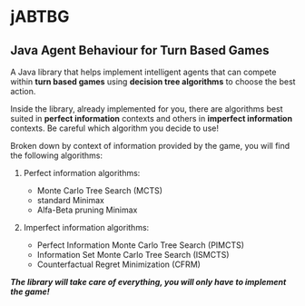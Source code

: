 # jABTBG
## Java Agent Behaviour for Turn Based Games

A Java library that helps implement intelligent agents that can compete within **turn based games** using **decision tree algorithms** to choose the best action.

Inside the library, already implemented for you, there are algorithms best suited in **perfect information** contexts and others in **imperfect information** contexts.
Be careful which algorithm you decide to use!

Broken down by context of information provided by the game, you will find the following algorithms:

  1) Perfect information algorithms:
       - Monte Carlo Tree Search (MCTS)
       - standard Minimax
       - Alfa-Beta pruning Minimax

  2) Imperfect information algorithms:
       - Perfect Information Monte Carlo Tree Search (PIMCTS)
       - Information Set Monte Carlo Tree Search (ISMCTS)
       - Counterfactual Regret Minimization (CFRM)
    
***The library will take care of everything, you will only have to implement the game!***
